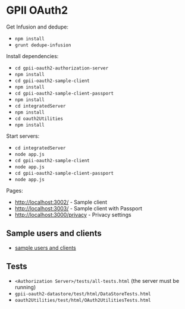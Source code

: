 GPII OAuth2
===========

Get Infusion and dedupe:

- `npm install`
- `grunt dedupe-infusion`

Install dependencies:

- `cd gpii-oauth2-authorization-server`
- `npm install`
- `cd gpii-oauth2-sample-client`
- `npm install`
- `cd gpii-oauth2-sample-client-passport`
- `npm install`
- `cd integratedServer`
- `npm install`
- `cd oauth2Utilities`
- `npm install`

Start servers:

- `cd integratedServer`
- `node app.js`
- `cd gpii-oauth2-sample-client`
- `node app.js`
- `cd gpii-oauth2-sample-client-passport`
- `node app.js`

Pages:

- [http://localhost:3002/](http://localhost:3002/) - Sample client
- [http://localhost:3003/](http://localhost:3003/) - Sample client with Passport
- [http://localhost:3000/privacy](http://localhost:3000/privacy) - Privacy settings

Sample users and clients
------------------------

- [sample users and clients](gpii-oauth2-datastore/src/DataStoreWithSampleData.js)

Tests
-----

- `<Authorization Server>/tests/all-tests.html` (the server must be running)
- `gpii-oauth2-datastore/test/html/DataStoreTests.html`
- `oauth2Utilities/test/html/OAuth2UtilitiesTests.html`
